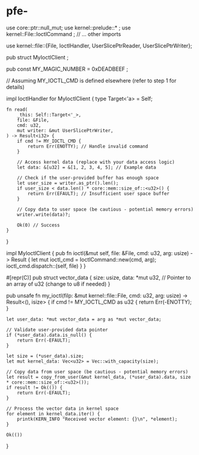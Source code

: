 # pfe-

use core::ptr::null_mut;
use kernel::prelude::* ; 
use kernel::File::IoctlCommand ; 
// ... other imports

use kernel::file::{File, IoctlHandler, UserSlicePtrReader, UserSlicePtrWriter};


pub struct MyIoctlClient ;

pub const MY_MAGIC_NUMBER = 0xDEADBEEF ; 


// Assuming MY_IOCTL_CMD is defined elsewhere (refer to step 1 for details)

impl IoctlHandler for MyIoctlClient {
    type Target<'a> = Self;
    
    fn read(
        _this: Self::Target<'_>,
        file: &File,
        cmd: u32,
        mut writer: &mut UserSlicePtrWriter,
    ) -> Result<i32> {
        if cmd != MY_IOCTL_CMD {
            return Err(ENOTTY); // Handle invalid command
        }

        // Access kernel data (replace with your data access logic)
        let data: &[u32] = &[1, 2, 3, 4, 5]; // Example data

        // Check if the user-provided buffer has enough space
        let user_size = writer.as_ptr().len();
        if user_size < data.len() * core::mem::size_of::<u32>() {
            return Err(EFAULT); // Insufficient user space buffer
        }

        // Copy data to user space (be cautious - potential memory errors)
        writer.write(data)?;

        Ok(0) // Success
    }

    
}

impl MyIoctlClient {
    pub fn ioctl(&mut self, file: &File, cmd: u32, arg: usize) -> Result<i32> {
        let mut ioctl_cmd = IoctlCommand::new(cmd, arg);
        ioctl_cmd.dispatch::<Self>(self, file)
    }
}



#[repr(C)]
pub struct vector_data {
    size: usize,
    data: *mut u32, // Pointer to an array of u32 (change to u8 if needed)
}

pub unsafe fn my_ioctl(filp: &mut kernel::file::File, cmd: u32, arg: usize) -> Result<(), isize> {
    if cmd != MY_IOCTL_CMD as u32 {
        return Err(-ENOTTY);
    }

    let user_data: *mut vector_data = arg as *mut vector_data;

    // Validate user-provided data pointer
    if (*user_data).data.is_null() {
        return Err(-EFAULT);
    }

    let size = (*user_data).size;
    let mut kernel_data: Vec<u32> = Vec::with_capacity(size);

    // Copy data from user space (be cautious - potential memory errors)
    let result = copy_from_user(&mut kernel_data, (*user_data).data, size * core::mem::size_of::<u32>());
    if result != Ok(()) {
        return Err(-EFAULT);
    }

    // Process the vector data in kernel space
    for element in kernel_data.iter() {
        printk(KERN_INFO "Received vector element: {}\n", *element);
    }

    Ok(())
}

